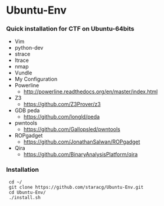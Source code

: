 # Ubuntu-Env
### Quick installation for CTF on Ubuntu-64bits
 - Vim
 - python-dev
 - strace
 - ltrace
 - nmap
 - Vundle
 - My Configuration
 - Powerline
    - http://powerline.readthedocs.org/en/master/index.html
 - Z3
    - https://github.com/Z3Prover/z3
 - GDB peda
    - https://github.com/longld/peda
 - pwntools
    - https://github.com/Gallopsled/pwntools
 - ROPgadget
    - https://github.com/JonathanSalwan/ROPgadget
 - Qira
    - https://github.com/BinaryAnalysisPlatform/qira

### Installation

```
 cd ~/
 git clone https://github.com/staracg/Ubuntu-Env.git
 cd Ubuntu-Env/
 ./install.sh
```

